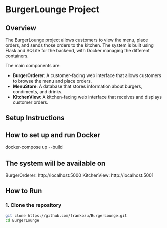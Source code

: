 # BurgerLounge Project

## Overview
The BurgerLounge project allows customers to view the menu, place orders, and sends those orders to the kitchen. The system is built using Flask and SQLite for the backend, with Docker managing the different containers.

The main components are:
- **BurgerOrderer**: A customer-facing web interface that allows customers to browse the menu and place orders.
- **MenuStore**: A database that stores information about burgers, condiments, and drinks.
- **KitchenView**: A kitchen-facing web interface that receives and displays customer orders.

## Setup Instructions

## How to set up and run Docker
docker-compose up --build

## The system will be available on 
BurgerOrderer: http://localhost:5000
KitchenView: http://localhost:5001

## How to Run
### 1. Clone the repository
```bash
git clone https://github.com/frankozu/BurgerLounge.git
cd BurgerLounge
